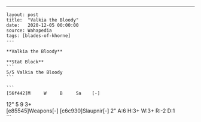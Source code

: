 ---
    layout: post
    title:  "Valkia the Bloody"
    date:   2020-12-05 00:00:00
    source: Wahapedia
    tags: [blades-of-khorne]
    ---
    
    **Valkia the Bloody**
    
    **Stat Block**
    ```
    5/5 Valkia the Bloody
    ```
    
    ```
    [56f442]M     W     B     Sa    [-]
12"   5     9     3+    
[e85545]Weapons[-]
[c6c930]Slaupnir[-]
2"     A:6    H:3+   W:3+   R:-2   D:1   
    ```
    
    
    